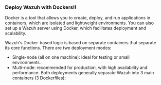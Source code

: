 ### Deploy Wazuh with Dockers!!
Docker is a tool that allows you to create, deploy, and run applications in containers, which are isolated and lightweight environments. You can also set up a Wazuh server using Docker, which facilitates deployment and scalability.

Wazuh's Docker-based logic is based on separate containers that separate its core functions. There are two deployment modes:
- Single-node (all on one machine): ideal for testing or small environments.
- Multi-node: recommended for production, with high availability and performance.
Both deployments generally separate Wazuh into 3 main containers (3 Dockerfiles):
